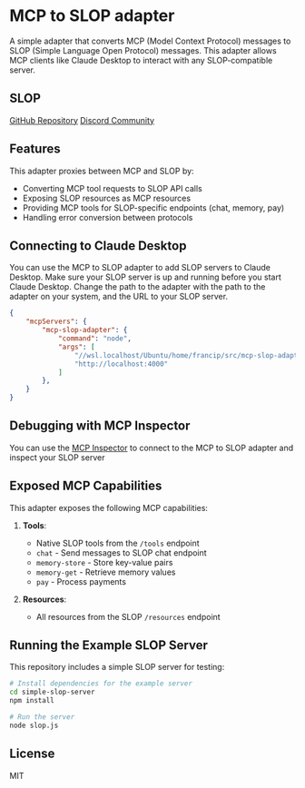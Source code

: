 # MCP to SLOP adapter

A simple adapter that converts MCP (Model Context Protocol) messages to SLOP (Simple Language Open Protocol) messages. This adapter allows MCP clients like Claude Desktop to interact with any SLOP-compatible server.

## SLOP

[GitHub Repository](https://github.com/agnt-gg/slop)
[Discord Community](https://discord.com/invite/nwXJMnHmXP)

## Features

This adapter proxies between MCP and SLOP by:

- Converting MCP tool requests to SLOP API calls
- Exposing SLOP resources as MCP resources
- Providing MCP tools for SLOP-specific endpoints (chat, memory, pay)
- Handling error conversion between protocols

## Connecting to Claude Desktop

You can use the MCP to SLOP adapter to add SLOP servers to Claude Desktop.
Make sure your SLOP server is up and running before you start Claude Desktop.
Change the path to the adapter with the path to the adapter on your system, and the URL to your SLOP server.

```json
{
    "mcpServers": {
        "mcp-slop-adapter": {
            "command": "node",
            "args": [
                "//wsl.localhost/Ubuntu/home/francip/src/mcp-slop-adapter/dist/server.js",
                "http://localhost:4000"
            ]
        },
    }
}
```

## Debugging with MCP Inspector

You can use the [MCP Inspector](https://github.com/modelcontextprotocol/inspector) to connect to the MCP to SLOP adapter and inspect your SLOP server

## Exposed MCP Capabilities

This adapter exposes the following MCP capabilities:

1. **Tools**:
   - Native SLOP tools from the `/tools` endpoint
   - `chat` - Send messages to SLOP chat endpoint
   - `memory-store` - Store key-value pairs
   - `memory-get` - Retrieve memory values
   - `pay` - Process payments

2. **Resources**:
   - All resources from the SLOP `/resources` endpoint

## Running the Example SLOP Server

This repository includes a simple SLOP server for testing:

```bash
# Install dependencies for the example server
cd simple-slop-server
npm install

# Run the server
node slop.js
```
## License

MIT